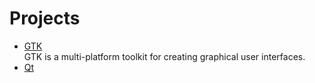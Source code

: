 # Projects

- [GTK](https://gitlab.gnome.org/GNOME/gtk)
  <br/>GTK is a multi-platform toolkit for creating graphical user interfaces.
- [Qt](https://codereview.qt-project.org/admin/repos)
